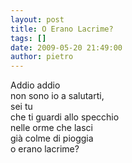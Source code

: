 ```yaml
---
layout: post
title: O Erano Lacrime?
tags: []
date: 2009-05-20 21:49:00
author: pietro
---
```

Addio addio<br/>non sono io a salutarti,<br/>sei tu<br/>che ti guardi allo specchio<br/>nelle orme che lasci<br/>già colme di pioggia<br/>o erano lacrime?
